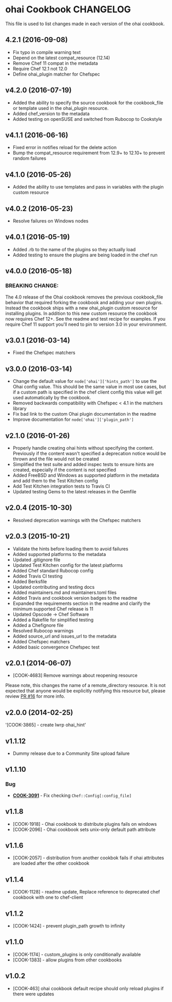 # ohai Cookbook CHANGELOG

This file is used to list changes made in each version of the ohai cookbook.

## 4.2.1 (2016-09-08)
- Fix typo in compile warning text
- Depend on the latest compat_resource (12.14)
- Remove Chef 11 compat in the metadata
- Require Chef 12.1 not 12.0
- Define ohai_plugin matcher for Chefspec

## v4.2.0 (2016-07-19)

- Added the ability to specify the source cookbook for the cookbook_file or template used in the ohai_plugin resource.
- Added chef_version to the metadata
- Added testing on openSUSE and switched from Rubocop to Cookstyle

## v4.1.1 (2016-06-16)

- Fixed error in notifies reload for the delete action
- Bump the compat_resource requirement from 12.9+ to 12.10+ to prevent random failures

## v4.1.0 (2016-05-26)

- Added the ability to use templates and pass in variables with the plugin custom resource

## v4.0.2 (2016-05-23)

- Resolve failures on Windows nodes

## v4.0.1 (2016-05-19)

- Added .rb to the name of the plugins so they actually load
- Added testing to ensure the plugins are being loaded in the chef run

## v4.0.0 (2016-05-18)

### BREAKING CHANGE:

The 4.0 release of the Ohai cookbook removes the previous cookbook_file behavior that required forking the cookbook and adding your own plugins. Instead the cookbook ships with a new ohai_plugin custom resource for installing plugins. In addition to this new custom resource the cookbook now requires Chef 12+. See the readme and test recipe for examples. If you require Chef 11 support you'll need to pin to version 3.0 in your environment.

## v3.0.1 (2016-03-14)

- Fixed the Chefspec matchers

## v3.0.0 (2016-03-14)

- Change the default value for `node['ohai']['hints_path']` to use the Ohai config value. This should be the same value in most use cases, but if a custom path is specified in the chef client config this value will get used automatically by the cookbook.
- Removed backwards compatibility with Chefspec < 4.1 in the matchers library
- Fix bad link to the custom Ohai plugin documentation in the readme
- Improve documentation for `node['ohai']['plugin_path']`

## v2.1.0 (2016-01-26)

- Properly handle creating ohai hints without specifying the content. Previously if the content wasn't specified a deprecation notice would be thrown and the file would not be created
- Simplified the test suite and added inspec tests to ensure hints are created, especially if the content is not specified
- Added FreeBSD and Windows as supported platform in the metadata and add them to the Test Kitchen config
- Add Test Kitchen integration tests to Travis CI
- Updated testing Gems to the latest releases in the Gemfile

## v2.0.4 (2015-10-30)

- Resolved deprecation warnings with the Chefspec matchers

## v2.0.3 (2015-10-21)

- Validate the hints before loading them to avoid failures
- Added supported platforms to the metadata
- Updated .gitignore file
- Updated Test Kitchen config for the latest platforms
- Added Chef standard Rubocop config
- Added Travis CI testing
- Added Berksfile
- Updated contributing and testing docs
- Added maintainers.md and maintainers.toml files
- Added Travis and cookbook version badges to the readme
- Expanded the requirements section in the readme and clarify the minimum supported Chef release is 11
- Updated Opscode -> Chef Software
- Added a Rakefile for simplified testing
- Added a Chefignore file
- Resolved Rubocop warnings
- Added source_url and issues_url to the metadata
- Added Chefspec matchers
- Added basic convergence Chefspec test

## v2.0.1 (2014-06-07)

- [COOK-4683] Remove warnings about reopening resource

Please note, this changes the name of a remote_directory resource. It is not expected that anyone would be explicitly notifying this resource but, please review [PR #16](https://github.com/chef-cookbooks/ohai/pull/16/files) for more info.

## v2.0.0 (2014-02-25)

'[COOK-3865] - create lwrp ohai_hint'

## v1.1.12

- Dummy release due to a Community Site upload failure

## v1.1.10

### Bug

- **[COOK-3091](https://tickets.chef.io/browse/COOK-3091)** - Fix checking `Chef::Config[:config_file]`

## v1.1.8

- [COOK-1918] - Ohai cookbook to distribute plugins fails on windows
- [COOK-2096] - Ohai cookbook sets unix-only default path attribute

## v1.1.6

- [COOK-2057] - distribution from another cookbok fails if ohai attributes are loaded after the other cookbook

## v1.1.4

- [COOK-1128] - readme update, Replace reference to deprecated chef cookbook with one to chef-client

## v1.1.2

- [COOK-1424] - prevent plugin_path growth to infinity

## v1.1.0

- [COOK-1174] - custom_plugins is only conditionally available
- [COOK-1383] - allow plugins from other cookbooks

## v1.0.2

- [COOK-463] ohai cookbook default recipe should only reload plugins if there were updates
